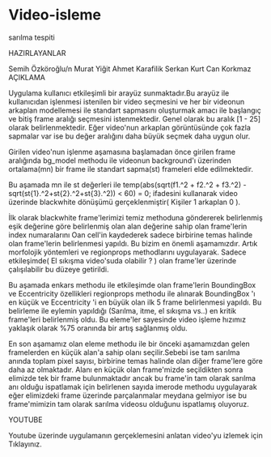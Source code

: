 Video-isleme
============

sarılma tespiti

HAZIRLAYANLAR

Semih Özköroğlu/n 
Murat Yiğit
Ahmet Karafilik
Serkan Kurt
Can Korkmaz
AÇIKLAMA

Uygulama kullanıcı etkileşimli bir arayüz sunmaktadır.Bu arayüz ile kullanıcıdan işlenmesi istenilen bir video seçmesini ve her bir videonun arkaplan modellemesi ile standart sapmasını oluşturmak amacı ile başlangıç ve bitiş frame aralığı seçmesini istenmektedir. Genel olarak bu aralık [1 - 25] olarak belirlenmektedir. Eğer video'nun arkaplan görüntüsünde çok fazla sapmalar var ise bu değer aralığını daha büyük seçmek daha uygun olur.

Girilen video'nun işlenme aşamasına başlamadan önce girilen frame aralığında bg_model methodu ile videonun background'ı üzerinden ortalama(mn) bir frame ile standart sapma(st) frameleri elde edilmektedir.

Bu aşamada mn ile st değerleri ile temp(abs(sqrt(f1.^2 + f2.^2 + f3.^2) - sqrt(st{1}.^2+st{2}.^2+st{3}.^2)) < 60) = 0; ifadesini kullanarak video üzerinde blackwhite dönüşümü gerçeklenmiştir( Kişiler 1 arkaplan 0 ).

İlk olarak blackwhite frame'lerimizi temiz methoduna göndererek belirlenmiş eşik değerine göre belirlenmiş olan alan değerine sahip olan frame'lerin index numaralarını Oan cell'in kaydederek sadece birbirine temas halinde olan frame'lerin belirlenmesi yapıldı. Bu bizim en önemli aşamamızdır. Artık morfolojik yöntemleri ve regionprops methodlarını uygulayarak. Sadece etkileşimde( El sıkışma video'suda olabilir ? ) olan frame'ler üzerinde çalışılabilir bu düzeye getirildi.

Bu aşamada enkars methodu ile etkileşimde olan frame'lerin BoundingBox ve Eccentricity özellikleri regionprops methodu ile alınarak BoundingBox 'ı en küçük ve Eccentricity 'i en büyük olan ilk 5 frame belirlenmesi yapıldı. Bu belirleme ile eylemin yapıldığı (Sarılma, itme, el sıkışma vs..) en kritik frame'leri belirlenmiş oldu. Bu eleme'ler sayesinde video işleme hızımız yaklaşık olarak %75 oranında bir artış sağlanmış oldu.

En son aşamamız olan eleme methodu ile bir önceki aşamamızdan gelen framelerden en küçük alan'a sahip olanı seçilir.Sebebi ise tam sarılma anında toplam pixel sayısı, birbirine temas halinde olan diğer frame'lere göre daha az olmaktadır. Alanı en küçük olan frame'mizde seçildikten sonra elimizde tek bir frame bulunmaktadır ancak bu frame'in tam olarak sarılma anı olduğu ispatlamak için belirlenen sayıda imerode methodu uygulayarak eğer elimizdeki frame üzerinde parçalanmalar meydana gelmiyor ise bu frame'mimizin tam olarak sarılma videosu olduğunu ispatlamış oluyoruz.

YOUTUBE

Youtube üzerinde uygulamanın gerçeklemesini anlatan video'yu izlemek için Tıklayınız.
